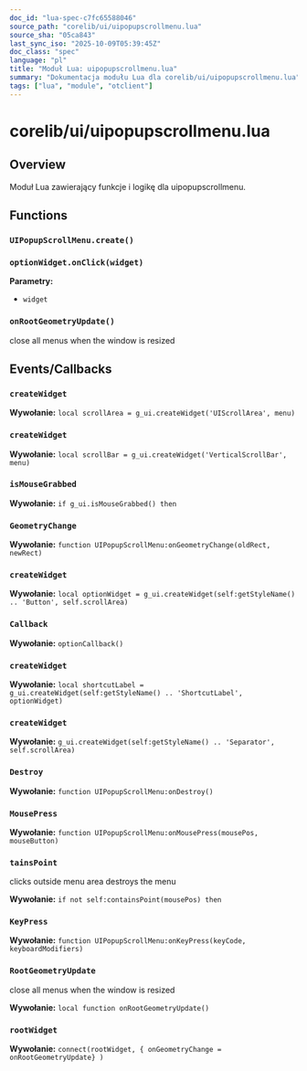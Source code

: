 ```yaml
---
doc_id: "lua-spec-c7fc65588046"
source_path: "corelib/ui/uipopupscrollmenu.lua"
source_sha: "05ca843"
last_sync_iso: "2025-10-09T05:39:45Z"
doc_class: "spec"
language: "pl"
title: "Moduł Lua: uipopupscrollmenu.lua"
summary: "Dokumentacja modułu Lua dla corelib/ui/uipopupscrollmenu.lua"
tags: ["lua", "module", "otclient"]
---
```


# corelib/ui/uipopupscrollmenu.lua

## Overview

Moduł Lua zawierający funkcje i logikę dla uipopupscrollmenu.

## Functions

### `UIPopupScrollMenu.create()`

### `optionWidget.onClick(widget)`

**Parametry:**

- `widget`

### `onRootGeometryUpdate()`

close all menus when the window is resized

## Events/Callbacks

### `createWidget`

**Wywołanie:** `local scrollArea = g_ui.createWidget('UIScrollArea', menu)`

### `createWidget`

**Wywołanie:** `local scrollBar = g_ui.createWidget('VerticalScrollBar', menu)`

### `isMouseGrabbed`

**Wywołanie:** `if g_ui.isMouseGrabbed() then`

### `GeometryChange`

**Wywołanie:** `function UIPopupScrollMenu:onGeometryChange(oldRect, newRect)`

### `createWidget`

**Wywołanie:** `local optionWidget = g_ui.createWidget(self:getStyleName() .. 'Button', self.scrollArea)`

### `Callback`

**Wywołanie:** `optionCallback()`

### `createWidget`

**Wywołanie:** `local shortcutLabel = g_ui.createWidget(self:getStyleName() .. 'ShortcutLabel', optionWidget)`

### `createWidget`

**Wywołanie:** `g_ui.createWidget(self:getStyleName() .. 'Separator', self.scrollArea)`

### `Destroy`

**Wywołanie:** `function UIPopupScrollMenu:onDestroy()`

### `MousePress`

**Wywołanie:** `function UIPopupScrollMenu:onMousePress(mousePos, mouseButton)`

### `tainsPoint`

clicks outside menu area destroys the menu

**Wywołanie:** `if not self:containsPoint(mousePos) then`

### `KeyPress`

**Wywołanie:** `function UIPopupScrollMenu:onKeyPress(keyCode, keyboardModifiers)`

### `RootGeometryUpdate`

close all menus when the window is resized

**Wywołanie:** `local function onRootGeometryUpdate()`

### `rootWidget`

**Wywołanie:** `connect(rootWidget, { onGeometryChange = onRootGeometryUpdate} )`
